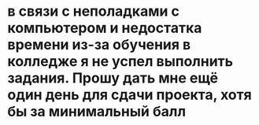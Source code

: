 # в связи с неполадками с компьютером и недостатка времени из-за обучения в колледже я не успел выполнить задания. Прошу дать мне ещё один день для сдачи проекта, хотя бы за минимальный балл 
